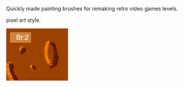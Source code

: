 Quickly made painting brushes for remaking retro video games levels.

pixel art style.

<img src="Media/github.png" width="33%"></img><br>
